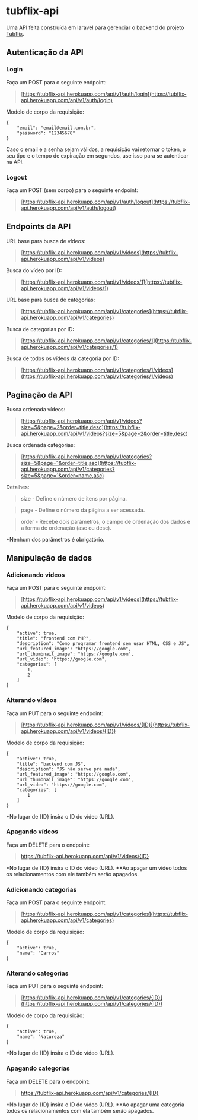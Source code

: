 # tubflix-api

Uma API feita construída em laravel para gerenciar o backend do projeto [Tubflix](https://tubflix.netlify.app/).

## Autenticação da API

### Login

Faça um POST para o seguinte endpoint:
>[https://tubflix-api.herokuapp.com/api/v1/auth/login](https://tubflix-api.herokuapp.com/api/v1/auth/login)

Modelo de corpo da requisição:
```
{
	"email": "email@email.com.br",
	"password": "12345678"
}
```

Caso o email e a senha sejam válidos, a requisição vai retornar o token, o seu tipo e o tempo de expiração em segundos, use isso para se autenticar na API.

### Logout

Faça um POST (sem corpo) para o seguinte endpoint:
>[https://tubflix-api.herokuapp.com/api/v1/auth/logout](https://tubflix-api.herokuapp.com/api/v1/auth/logout)

## Endpoints da API

URL base para busca de vídeos:
>[https://tubflix-api.herokuapp.com/api/v1/videos](https://tubflix-api.herokuapp.com/api/v1/videos)

Busca do vídeo por ID:
>[https://tubflix-api.herokuapp.com/api/v1/videos/1](https://tubflix-api.herokuapp.com/api/v1/videos/1)

URL base para busca de categorias:
>[https://tubflix-api.herokuapp.com/api/v1/categories](https://tubflix-api.herokuapp.com/api/v1/categories)

Busca de categorias por ID:
>[https://tubflix-api.herokuapp.com/api/v1/categories/1](https://tubflix-api.herokuapp.com/api/v1/categories/1)

Busca de todos os vídeos da categoria por ID:
>[https://tubflix-api.herokuapp.com/api/v1/categories/1/videos](https://tubflix-api.herokuapp.com/api/v1/categories/1/videos)

## Paginação da API

Busca ordenada vídeos:
>[https://tubflix-api.herokuapp.com/api/v1/videos?size=5&page=2&order=title,desc](https://tubflix-api.herokuapp.com/api/v1/videos?size=5&page=2&order=title,desc)

Busca ordenada categorias:
>[https://tubflix-api.herokuapp.com/api/v1/categories?size=5&page=1&order=title,asc](https://tubflix-api.herokuapp.com/api/v1/categories?size=5&page=1&order=name,asc)

Detalhes:
>size - Define o número de itens por página.

>page - Define o número da página a ser acessada.

>order - Recebe dois parâmetros, o campo de ordenação dos dados e a forma de ordenação (asc ou desc).

*Nenhum dos parâmetros é obrigatório.

## Manipulação de dados

### Adicionando vídeos

Faça um POST para o seguinte endpoint:
>[https://tubflix-api.herokuapp.com/api/v1/videos](https://tubflix-api.herokuapp.com/api/v1/videos)

Modelo de corpo da requisição:
```
{
	"active": true,
	"title": "frontend com PHP",
	"description": "Como programar frontend sem usar HTML, CSS e JS",
	"url_featured_image": "https://google.com",
	"url_thumbnail_image": "https://google.com",
	"url_video": "https://google.com",
	"categories": [
		1,
		2
	]
}
```

### Alterando vídeos

Faça um PUT para o seguinte endpoint:
>[https://tubflix-api.herokuapp.com/api/v1/videos/{ID}](https://tubflix-api.herokuapp.com/api/v1/videos/{ID})

Modelo de corpo da requisição:
```
{
    "active": true,
	"title": "backend com JS",
	"description": "JS não serve pra nada",
	"url_featured_image": "https://google.com",
	"url_thumbnail_image": "https://google.com",
	"url_video": "https://google.com",
	"categories": [
		1
	]
}
```

*No lugar de {ID} insira o ID do vídeo (URL).

### Apagando vídeos

Faça um DELETE para o endpoint:
>https://tubflix-api.herokuapp.com/api/v1/videos/{ID}

*No lugar de {ID} insira o ID do vídeo (URL).
**Ao apagar um vídeo todos os relacionamentos com ele também serão apagados.

### Adicionando categorias

Faça um POST para o seguinte endpoint:
>[https://tubflix-api.herokuapp.com/api/v1/categories](https://tubflix-api.herokuapp.com/api/v1/categories)

Modelo de corpo da requisição:
```
{
	"active": true,
	"name": "Carros"
}
```

### Alterando categorias

Faça um PUT para o seguinte endpoint:
>[https://tubflix-api.herokuapp.com/api/v1/categories/{ID}](https://tubflix-api.herokuapp.com/api/v1/categories/{ID})

Modelo de corpo da requisição:
```
{
	"active": true,
	"name": "Natureza"
}
```

*No lugar de {ID} insira o ID do vídeo (URL).

### Apagando categorias

Faça um DELETE para o endpoint:
>https://tubflix-api.herokuapp.com/api/v1/categories/{ID}

*No lugar de {ID} insira o ID do vídeo (URL).
**Ao apagar uma categoria todos os relacionamentos com ela também serão apagados.
